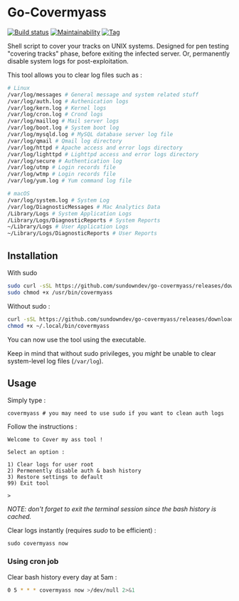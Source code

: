 # Go-Covermyass

[![Build status](https://github.com/SundownDEV/go-covermyass/workflows/Build/badge.svg?style=flat-square)](https://github.com/sundowndev/go-covermyass/actions)
[![Maintainability](https://api.codeclimate.com/v1/badges/4b59f310775d23c85617/maintainability)](https://codeclimate.com/github/sundowndev/go-covermyass/maintainability)
[![Tag](https://img.shields.io/github/tag/SundownDEV/go-covermyass.svg?style=flat-square)](https://github.com/sundowndev/go-covermyass/releases)

Shell script to cover your tracks on UNIX systems. Designed for pen testing "covering tracks" phase, before exiting the infected server. Or, permanently disable system logs for post-exploitation.

This tool allows you to clear log files such as :

```bash
# Linux
/var/log/messages # General message and system related stuff
/var/log/auth.log # Authenication logs
/var/log/kern.log # Kernel logs
/var/log/cron.log # Crond logs
/var/log/maillog # Mail server logs
/var/log/boot.log # System boot log
/var/log/mysqld.log # MySQL database server log file
/var/log/qmail # Qmail log directory
/var/log/httpd # Apache access and error logs directory
/var/log/lighttpd # Lighttpd access and error logs directory
/var/log/secure # Authentication log
/var/log/utmp # Login records file
/var/log/wtmp # Login records file
/var/log/yum.log # Yum command log file

# macOS
/var/log/system.log # System Log
/var/log/DiagnosticMessages # Mac Analytics Data
/Library/Logs # System Application Logs
/Library/Logs/DiagnosticReports # System Reports
~/Library/Logs # User Application Logs
~/Library/Logs/DiagnosticReports # User Reports
```

## Installation

With sudo

```bash
sudo curl -sSL https://github.com/sundowndev/go-covermyass/releases/download/1.0.0-alpha/covermyass -o /usr/bin/covermyass
sudo chmod +x /usr/bin/covermyass
```

Without sudo :

```bash
curl -sSL https://github.com/sundowndev/go-covermyass/releases/download/1.0.0-alpha/covermyass -o ~/.local/bin/covermyass
chmod +x ~/.local/bin/covermyass
```

You can now use the tool using the executable.

Keep in mind that without sudo privileges, you *might* be unable to clear system-level log files (`/var/log`).

## Usage

Simply type :

```
covermyass # you may need to use sudo if you want to clean auth logs
```

Follow the instructions :

```
Welcome to Cover my ass tool !

Select an option :

1) Clear logs for user root
2) Permenently disable auth & bash history
3) Restore settings to default
99) Exit tool

>
```

*NOTE: don't forget to exit the terminal session since the bash history is cached.*

Clear logs instantly (requires *sudo* to be efficient) :

```
sudo covermyass now
```

### Using cron job

Clear bash history every day at 5am :

```bash
0 5 * * * covermyass now >/dev/null 2>&1
```

